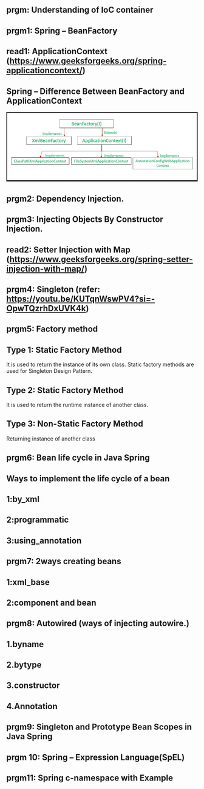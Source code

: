 ## prgm: Understanding of IoC container
## prgm1: Spring – BeanFactory
## read1: ApplicationContext  (https://www.geeksforgeeks.org/spring-applicationcontext/)
## Spring – Difference Between BeanFactory and ApplicationContext
![img.png](img.png)

## prgm2: Dependency Injection.
## prgm3: Injecting Objects By Constructor Injection.
## read2: Setter Injection with Map (https://www.geeksforgeeks.org/spring-setter-injection-with-map/)
## prgm4: Singleton (refer: https://youtu.be/KUTqnWswPV4?si=-OpwTQzrhDxUVK4k)
## prgm5: Factory method 
##  Type 1: Static Factory Method
It is used to return the instance of its own class. Static factory methods are used for Singleton Design Pattern.
## Type 2: Static Factory Method
It is used to return the runtime instance of another class.
## Type 3: Non-Static Factory Method 
Returning instance of another class
## prgm6: Bean life cycle in Java Spring
## Ways to implement the life cycle of a bean
## 1:by_xml
## 2:programmatic
## 3:using_annotation
## prgm7: 2ways creating beans
## 1:xml_base
## 2:component and bean
## prgm8: Autowired (ways of injecting autowire.)
## 1.byname
## 2.bytype
## 3.constructor
## 4.Annotation
## prgm9: Singleton and Prototype Bean Scopes in Java Spring
## prgm 10: Spring – Expression Language(SpEL)
## prgm11: Spring c-namespace with Example



